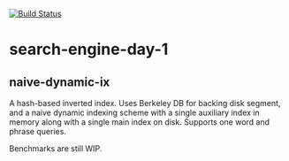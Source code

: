 [![Build Status](https://travis-ci.org/theandrewchan/search-engine-day-1.svg?branch=master)](https://travis-ci.org/theandrewchan/search-engine-day-1)

# search-engine-day-1

## naive-dynamic-ix

A hash-based inverted index. Uses Berkeley DB for backing disk segment, and a naive dynamic indexing scheme with a single auxiliary index 
in memory along with a single main index on disk. Supports one word and phrase queries.

Benchmarks are still WIP.
